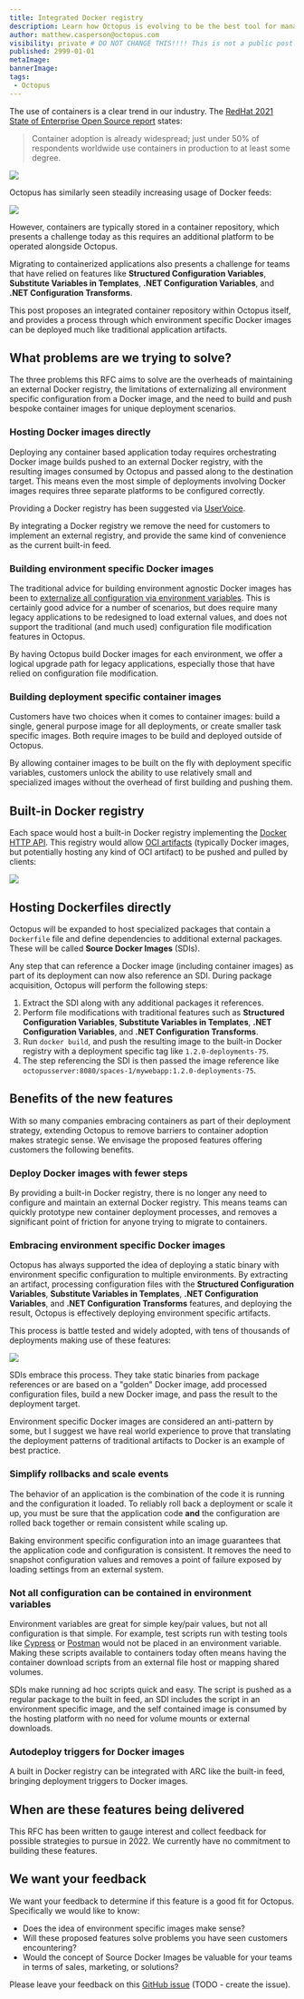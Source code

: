 ```yaml
---
title: Integrated Docker registry
description: Learn how Octopus is evolving to be the best tool for managing Octopus.
author: matthew.casperson@octopus.com
visibility: private # DO NOT CHANGE THIS!!!! This is not a public post!
published: 2999-01-01
metaImage: 
bannerImage: 
tags:
 - Octopus
---
```


The use of containers is a clear trend in our industry. The [RedHat 2021 State of Enterprise Open Source report](https://www.dropbox.com/s/z12oem8a29lv1zc/rh-enterprise-open-source-report-f27565-202101-en.pdf?dl=0) states:

> Container adoption is already widespread; just under 50% of respondents worldwide use containers in production to at least some degree. 

![](report.png)

Octopus has similarly seen steadily increasing usage of Docker feeds:

![](dockerfeeds.png)

However, containers are typically stored in a container repository, which presents a challenge today as this requires an additional platform to be operated alongside Octopus.

Migrating to containerized applications also presents a challenge for teams that have relied on features like **Structured Configuration Variables**, **Substitute Variables in Templates**, **.NET Configuration Variables**, and **.NET Configuration Transforms**.

This post proposes an integrated container repository within Octopus itself, and provides a process through which environment specific Docker images can be deployed much like traditional application artifacts.


## What problems are we trying to solve?

The three problems this RFC aims to solve are the overheads of maintaining an external Docker registry, the limitations of externalizing all environment specific configuration from a Docker image, and the need to build and push bespoke container images for unique deployment scenarios.

### Hosting Docker images directly

Deploying any container based application today requires orchestrating Docker image builds pushed to an external Docker registry, with the resulting images consumed by Octopus and passed along to the destination target. This means even the most simple of deployments involving Docker images requires three separate platforms to be configured correctly.

Providing a Docker registry has been suggested via [UserVoice](https://octopusdeploy.uservoice.com/forums/170787-general/suggestions/18824059-provide-private-docker-registry).

By integrating a Docker registry we remove the need for customers to implement an external registry, and provide the same kind of convenience as the current built-in feed.

### Building environment specific Docker images

The traditional advice for building environment agnostic Docker images has been to [externalize all configuration via environment variables](https://12factor.net/config). This is certainly good advice for a number of scenarios, but does require many legacy applications to be redesigned to load external values, and does not support the traditional (and much used) configuration file modification features in Octopus.

By having Octopus build Docker images for each environment, we offer a logical upgrade path for legacy applications, especially those that have relied on configuration file modification.

### Building deployment specific container images

Customers have two choices when it comes to container images: build a single, general purpose image for all deployments, or create smaller task specific images. Both require images to be build and deployed outside of Octopus.

By allowing container images to be built on the fly with deployment specific variables, customers unlock the ability to use relatively small and specialized images without the overhead of first building and pushing them.

## Built-in Docker registry

Each space would host a built-in Docker registry implementing the [Docker HTTP API](https://docs.docker.com/registry/spec/api/). This registry would allow [OCI artifacts](https://github.com/opencontainers/artifacts) (typically Docker images, but potentially hosting any kind of OCI artifact) to be pushed and pulled by clients:

![](dockerregistry.png)

## Hosting Dockerfiles directly

Octopus will be expanded to host specialized packages that contain a `Dockerfile` file and define dependencies to additional external packages. These will be called **Source Docker Images** (SDIs).

Any step that can reference a Docker image (including container images) as part of its deployment can now also reference an SDI. During package acquisition, Octopus will perform the following steps:

1. Extract the SDI along with any additional packages it references.
2. Perform file modifications with traditional features such as **Structured Configuration Variables**, **Substitute Variables in Templates**, **.NET Configuration Variables**, and **.NET Configuration Transforms**.
3. Run `docker build`, and push the resulting image to the built-in Docker registry with a deployment specific tag like `1.2.0-deployments-75`.
4. The step referencing the SDI is then passed the image reference like `octopusserver:8080/spaces-1/mywebapp:1.2.0-deployments-75`.

## Benefits of the new features

With so many companies embracing containers as part of their deployment strategy, extending Octopus to remove barriers to container adoption makes strategic sense. We envisage the proposed features offering customers the following benefits.

### Deploy Docker images with fewer steps

By providing a built-in Docker registry, there is no longer any need to configure and maintain an external Docker registry. This means teams can quickly prototype new container deployment processes, and removes a significant point of friction for anyone trying to migrate to containers.

### Embracing environment specific Docker images

Octopus has always supported the idea of deploying a static binary with environment specific configuration to multiple environments. By extracting an artifact, processing configuration files with the **Structured Configuration Variables**, **Substitute Variables in Templates**, **.NET Configuration Variables**, and **.NET Configuration Transforms** features, and deploying the result, Octopus is effectively deploying environment specific artifacts.

This process is battle tested and widely adopted, with tens of thousands of deployments making use of these features:

![](configvariables.png)

SDIs embrace this process. They take static binaries from package references or are based on a "golden" Docker image, add processed configuration files, build a new Docker image, and pass the result to the deployment target.

Environment specific Docker images are considered an anti-pattern by some, but I suggest we have real world experience to prove that translating the deployment patterns of traditional artifacts to Docker is an example of best practice.

### Simplify rollbacks and scale events

The behavior of an application is the combination of the code it is running and the configuration it loaded. To reliably roll back a deployment or scale it up, you must be sure that the application code **and** the configuration are rolled back together or remain consistent while scaling up.

Baking environment specific configuration into an image guarantees that the application code and configuration is consistent. It removes the need to snapshot configuration values and removes a point of failure exposed by loading settings from an external system.

### Not all configuration can be contained in environment variables

Environment variables are great for simple key/pair values, but not all configuration is that simple. For example, test scripts run with testing tools like [Cypress](https://hub.docker.com/r/cypress/included) or [Postman](https://hub.docker.com/r/postman/newman/) would not be placed in an environment variable. Making these scripts available to containers today often means having the container download scripts from an external file host or mapping shared volumes.

SDIs make running ad hoc scripts quick and easy. The script is pushed as a regular package to the built in feed, an SDI includes the script in an environment specific image, and the self contained image is consumed by the hosting platform with no need for volume mounts or external downloads.

### Autodeploy triggers for Docker images

A built in Docker registry can be integrated with ARC like the built-in feed, bringing deployment triggers to Docker images.

## When are these features being delivered

This RFC has been written to gauge interest and collect feedback for possible strategies to pursue in 2022. We currently have no commitment to building these features.

## We want your feedback

We want your feedback to determine if this feature is a good fit for Octopus. Specifically we would like to know:

* Does the idea of environment specific images make sense?
* Will these proposed features solve problems you have seen customers encountering?
* Would the concept of Source Docker Images be valuable for your teams in terms of sales, marketing, or solutions?

Please leave your feedback on this [GitHub issue](https://github.com/OctopusDeploy/StepsFeedback/issues/3) (TODO - create the issue).